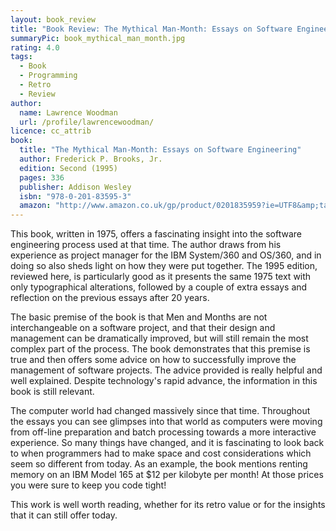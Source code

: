 ```yaml
---
layout: book_review
title: "Book Review: The Mythical Man-Month: Essays on Software Engineering by Frederick P. Brooks, Jr."
summaryPic: book_mythical_man_month.jpg
rating: 4.0
tags:
  - Book
  - Programming
  - Retro
  - Review
author:
  name: Lawrence Woodman
  url: /profile/lawrencewoodman/
licence: cc_attrib
book:
  title: "The Mythical Man-Month: Essays on Software Engineering"
  author: Frederick P. Brooks, Jr.
  edition: Second (1995)
  pages: 336
  publisher: Addison Wesley
  isbn: "978-0-201-83595-3"
  amazon: "http://www.amazon.co.uk/gp/product/0201835959?ie=UTF8&amp;tag=techtinkering-21&amp;linkCode=as2&amp;camp=1634&amp;creative=6738&amp;creativeASIN=0201835959"
---
```

This book, written in 1975, offers a fascinating insight into the software engineering process used at that time.  The author draws from his experience as project manager for the IBM System/360 and OS/360, and in doing so also sheds light on how they were put together.  The 1995 edition, reviewed here, is particularly good as it presents the same 1975 text with only typographical alterations, followed by a couple of extra essays and reflection on the previous essays after 20 years.

The basic premise of the book is that Men and Months are not interchangeable on a software project, and that their design and management can be dramatically improved, but will still remain the most complex part of the process.   The book demonstrates that this premise is true and then offers some advice on how to successfully improve the management of software projects.  The advice provided is really helpful and well explained.  Despite technology's rapid advance, the information in this book is still relevant.

The computer world had changed massively since that time.  Throughout the essays you can see glimpses into that world as computers were moving from off-line preparation and batch processing towards a more interactive experience.  So many things have changed, and it is fascinating to look back to when programmers had to make space and cost considerations which seem so different from today.  As an example, the book mentions renting memory on an IBM Model 165 at $12 per kilobyte per month!  At those prices you were sure to keep you code tight!

This work is well worth reading, whether for its retro value or for the insights that it can still offer today.
